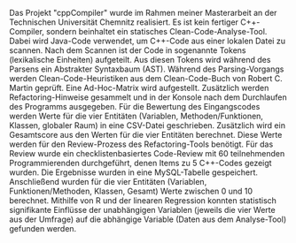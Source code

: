 Das Projekt "cppCompiler" wurde im Rahmen meiner Masterarbeit an der Technischen Universität Chemnitz realisiert.
Es ist kein fertiger C++-Compiler, sondern beinhaltet ein statisches Clean-Code-Analyse-Tool.
Dabei wird Java-Code verwendet, um C++-Code aus einer lokalen Datei zu scannen. Nach dem Scannen ist der Code in sogenannte Tokens (lexikalische Einheiten) aufgeteilt.
Aus diesen Tokens wird während des Parsens ein Abstrakter Syntaxbaum (AST).
Während des Parsing-Vorgangs werden Clean-Code-Heuristiken aus dem Clean-Code-Buch von Robert C. Martin geprüft. Eine Ad-Hoc-Matrix wird aufgestellt.
Zusätzlich werden Refactoring-Hinweise gesammelt und in der Konsole nach dem Durchlaufen des Programms ausgegeben.
Für die Bewertung des Eingangscodes werden Werte für die vier Entitäten (Variablen, Methoden/Funktionen, Klassen, globaler Raum) in eine CSV-Datei geschrieben.
Zusätzlich wird ein Gesamtscore aus den Werten für die vier Entitäten berechnet. Diese Werte werden für den Review-Prozess des Refactoring-Tools benötigt.
Für das Review wurde ein checklistenbasiertes Code-Review mit 60 teilnehmenden Programmierenden durchgeführt, denen Items zu 5 C++-Codes gezeigt wurden.
Die Ergebnisse wurden in eine MySQL-Tabelle gespeichert. Anschließend wurden für die vier Entitäten (Variablen, Funktionen/Methoden, Klassen, Gesamt) Werte zwischen 0 und 10 berechnet.
Mithilfe von R und der linearen Regression konnten statistisch signifikante Einflüsse der unabhängigen Variablen (jeweils die vier Werte aus der Umfrage) auf die
abhängige Variable (Daten aus dem Analyse-Tool) gefunden werden.
